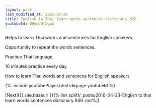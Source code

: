 ```yaml
---
layout: post
last_modified_at: 2021-03-29
title: English to Thai learn words sentences dictionary 520 
youtubeId: Q0yw70rDgoA
---
```

 
 
Helps to learn Thai words and sentences for English speakers.

Opportunitiy to repeat the words sentences. 

Practice Thai language. 
 
10 minutes practice every day. 
 
How to learn Thai words and sentences for English speakers 
 
{% include youtubePlayer.html id=page.youtubeId %}
 
 
[Next]({{ site.baseurl }}{% link  split1/_posts/2016-04-23-English to thai learn words sentences dictionary 949 .md%})
 
